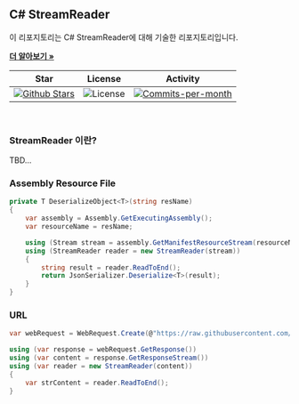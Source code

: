 ## C# StreamReader

이 리포지토리는 C# StreamReader에 대해 기술한 리포지토리입니다. <br />

<a href="https://github.com/devncore/devncore"><strong>더 알아보기 »</strong></a>
 
| Star | License | Activity |
|:----:|:-------:|:--------:|
| <a href="https://github.com/devncore/docs/stargazers"><img src="https://img.shields.io/github/stars/devncore/docs" alt="Github Stars"></a> | <img src="https://img.shields.io/github/license/devncore/docs" alt="License"> | <a href="https://github.com/devncore/docs/pulse"><img src="https://img.shields.io/github/commit-activity/m/devncore/docs" alt="Commits-per-month"></a> |

<br />

### StreamReader 이란?
TBD...

### Assembly Resource File
```csharp
private T DeserializeObject<T>(string resName)
{
    var assembly = Assembly.GetExecutingAssembly();
    var resourceName = resName;

    using (Stream stream = assembly.GetManifestResourceStream(resourceName))
    using (StreamReader reader = new StreamReader(stream))
    {
        string result = reader.ReadToEnd();
        return JsonSerializer.Deserialize<T>(result);
    }
}
```

### URL
```csharp
var webRequest = WebRequest.Create(@"https://raw.githubusercontent.com/devncore/devncore-official/main/data/menus/articles.yml");

using (var response = webRequest.GetResponse())
using (var content = response.GetResponseStream())
using (var reader = new StreamReader(content))
{
    var strContent = reader.ReadToEnd();
}
```

